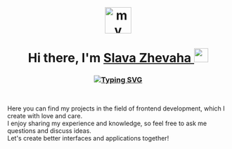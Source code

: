<br>
<h1 align="center">
<img width="60" height="60" src="https://user-images.githubusercontent.com/9060359/230657867-538d9c1d-fe45-43bb-bde3-ef82f4d0bf85.jpg" alt="my avatar">
  <br><br>
Hi there, I'm 
<a href="https://sl101.github.io/Viacheslav_Zhevaha/index.html" target="_blank">
Slava Zhevaha
</a> 
<img src="https://github.com/blackcater/blackcater/raw/main/images/Hi.gif" height="32"/>
</h1>



<h3 align="center">
<a href="https://git.io/typing-svg">
<img src="https://readme-typing-svg.herokuapp.com?font=Fira+Code&pause=1000&width=435&lines=Welcome+to+my+repository!" alt="Typing SVG" />
</a>
</h3>


<!-- https://user-images.githubusercontent.com/9060359/230736157-5bf6b2bd-f0c2-4d64-b511-89032945ebe8.mp4 -->

<br>

Here you can find my projects in the field of frontend development, which I create with love and care.<br>
I enjoy sharing my experience and knowledge, so feel free to ask me questions and discuss ideas.<br>
Let's create better interfaces and applications together!


